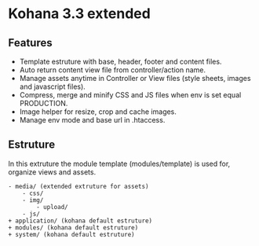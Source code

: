 # Kohana 3.3 extended

Features
---

- Template estruture with base, header, footer and content files.
- Auto return content view file from controller/action name.
- Manage assets anytime in Controller or View files (style sheets, images and javascript files).
- Compress, merge and minify CSS and JS files when env is set equal PRODUCTION.
- Image helper for resize, crop and cache images.
- Manage env mode and base url in .htaccess.

Estruture
---

In this extruture the module template (modules/template) is used for, organize views and assets.

	- media/ (extended extruture for assets)
		- css/
		- img/
			- upload/
		- js/
	+ application/ (kohana default estruture)
	+ modules/ (kohana default estruture)
	+ system/ (kohana default estruture)

